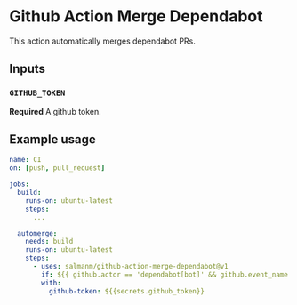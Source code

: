 # Github Action Merge Dependabot

This action automatically merges dependabot PRs.

## Inputs

### `GITHUB_TOKEN`

**Required** A github token.

## Example usage

```yml
name: CI
on: [push, pull_request]

jobs:
  build:
    runs-on: ubuntu-latest
    steps:
      ...

  automerge:
    needs: build
    runs-on: ubuntu-latest
    steps:
      - uses: salmanm/github-action-merge-dependabot@v1
        if: ${{ github.actor == 'dependabot[bot]' && github.event_name == 'pull_request' }}
        with:
          github-token: ${{secrets.github_token}}
```
